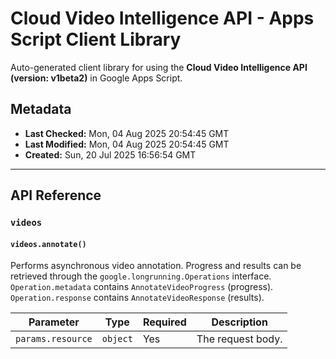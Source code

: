 # Cloud Video Intelligence API - Apps Script Client Library

Auto-generated client library for using the **Cloud Video Intelligence API (version: v1beta2)** in Google Apps Script.

## Metadata

- **Last Checked:** Mon, 04 Aug 2025 20:54:45 GMT
- **Last Modified:** Mon, 04 Aug 2025 20:54:45 GMT
- **Created:** Sun, 20 Jul 2025 16:56:54 GMT



---

## API Reference

### `videos`

#### `videos.annotate()`

Performs asynchronous video annotation. Progress and results can be retrieved through the `google.longrunning.Operations` interface. `Operation.metadata` contains `AnnotateVideoProgress` (progress). `Operation.response` contains `AnnotateVideoResponse` (results).

| Parameter | Type | Required | Description |
|---|---|---|---|
| `params.resource` | `object` | Yes | The request body. |